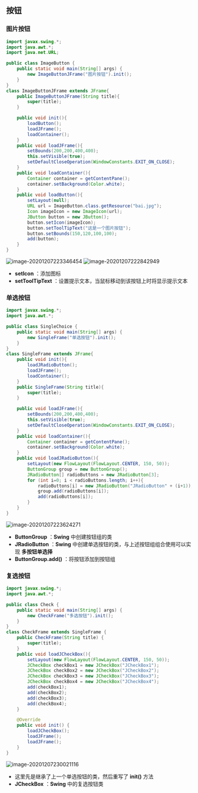 ## 按钮

### 图片按钮

```java
import javax.swing.*;
import java.awt.*;
import java.net.URL;

public class ImageButton {
    public static void main(String[] args) {
        new ImageButtonJFrame("图片按钮").init();
    }
}
class ImageButtonJFrame extends JFrame{
    public ImageButtonJFrame(String title){
        super(title);
    }

    public void init(){
        loadButton();
        loadJFrame();
        loadContainer();
    }
    public void loadJFrame(){
        setBounds(200,200,400,400);
        this.setVisible(true);
        setDefaultCloseOperation(WindowConstants.EXIT_ON_CLOSE);
    }
    public void loadContainer(){
        Container container = getContentPane();
        container.setBackground(Color.white);
    }
    public void loadButton(){
        setLayout(null);
        URL url = ImageButton.class.getResource("bai.jpg");
        Icon imageIcon = new ImageIcon(url);
        JButton button = new JButton();
        button.setIcon(imageIcon);
        button.setToolTipText("这是一个图片按钮");
        button.setBounds(150,120,100,100);
        add(button);
    }
}
```

![image-20201207223346454](https://img2020.cnblogs.com/blog/2213660/202012/2213660-20201207223346399-886944327.png) ![image-20201207222842949](https://img2020.cnblogs.com/blog/2213660/202012/2213660-20201207222842888-2001547750.png)

- **setIcon** ：添加图标
- **setToolTipText** ：设置提示文本，当鼠标移动到该按钮上时将显示提示文本



### 单选按钮

```java
import javax.swing.*;
import java.awt.*;

public class SingleChoice {
    public static void main(String[] args) {
        new SingleFrame("单选按钮").init();
    }
}
class SingleFrame extends JFrame{
    public void init(){
        loadJRadioButton();
        loadJFrame();
        loadContainer();
    }
    public SingleFrame(String title){
        super(title);
    }

    public void loadJFrame(){
        setBounds(200,200,400,400);
        this.setVisible(true);
        setDefaultCloseOperation(WindowConstants.EXIT_ON_CLOSE);
    }
    public void loadContainer(){
        Container container = getContentPane();
        container.setBackground(Color.white);
    }
    public void loadJRadioButton(){
        setLayout(new FlowLayout(FlowLayout.CENTER, 150, 50));
        ButtonGroup group = new ButtonGroup();
        JRadioButton[] radioButtons = new JRadioButton[3];
        for (int i=0; i < radioButtons.length; i++){
            radioButtons[i] = new JRadioButton("JRadioButton" + (i+1));
            group.add(radioButtons[i]);
            add(radioButtons[i]);
        }
    }
}
```

![image-20201207223624271](https://img2020.cnblogs.com/blog/2213660/202012/2213660-20201207223624207-2010925504.png)

- **ButtonGroup** ：**Swing** 中创建按钮组的类
- **JRadioButton** ：**Swing** 中创建单选按钮的类，与上述按钮组组合使用可以实现 **多按钮单选择** 
- **ButtonGroup.add()** ：将按钮添加到按钮组



### 复选按钮

```java
import javax.swing.*;
import java.awt.*;

public class Check {
    public static void main(String[] args) {
        new CheckFrame("多选按钮").init();
    }
}
class CheckFrame extends SingleFrame {
    public CheckFrame(String title) {
        super(title);
    }
    public void loadJCheckBox(){
        setLayout(new FlowLayout(FlowLayout.CENTER, 150, 50));
        JCheckBox checkBox1 = new JCheckBox("JCheckBox1");
        JCheckBox checkBox2 = new JCheckBox("JCheckBox2");
        JCheckBox checkBox3 = new JCheckBox("JCheckBox3");
        JCheckBox checkBox4 = new JCheckBox("JCheckBox4");
        add(checkBox1);
        add(checkBox2);
        add(checkBox3);
        add(checkBox4);
    }

    @Override
    public void init() {
        loadJCheckBox();
        loadJFrame();
        loadJFrame();
    }
}
```

![image-20201207230021116](https://img2020.cnblogs.com/blog/2213660/202012/2213660-20201207230021070-393247991.png)

- 这里先是继承了上一个单选按钮的类，然后重写了 **init()** 方法
- **JCheckBox** ：**Swing** 中的复选按钮类



